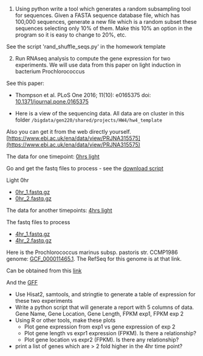 

1. Using python write a tool which generates a random subsampling tool
for sequences. Given a FASTA sequence database file, which has 100,000
sequences, generate a new file which is a random subset these
sequences selecting only 10% of them. Make this 10% an option in the
program so it is easy to change to 20%, etc.

See the script 'rand_shuffle_seqs.py' in the homework template
 
2. Run RNAseq analysis to compute the gene expression for two experiments.
We will use data from this paper on light induction in bacterium Prochlorococcus

See this paper:

* Thompson et al. PLoS One 2016; 11(10): e0165375 doi: [10.1371/journal.pone.0165375](http://dx.doi.org/10.1371/journal.pone.0165375)

* Here is a view of the sequencing data. All data are on cluster in this folder
`/bigdata/gen220/shared/projects/HW4/hw4_template`

Also you can get it from the web directly yourself.
[https://www.ebi.ac.uk/ena/data/view/PRJNA315575](https://www.ebi.ac.uk/ena/data/view/PRJNA315575)

The data for one timepoint: [0hrs light](https://www.ebi.ac.uk/ena/data/view/SRR3234519&display=html)

Go and get the fastq files to process - see the [download script](https://github.com/biodataprog/hw4_hyphaltip_template/blob/master/download_bacteria_light_fastq.sh)

Light 0hr

* [0hr_1.fastq.gz](ftp://ftp.sra.ebi.ac.uk/vol1/fastq/SRR323/009/SRR3234519/SRR3234519_1.fastq.gz)
* [0hr_2.fastq.gz](ftp://ftp.sra.ebi.ac.uk/vol1/fastq/SRR323/009/SRR3234519/SRR3234519_2.fastq.gz)

The data for another timepoints: [4hrs light](https://www.ebi.ac.uk/ena/data/view/SRR3234522&display=html)

The fastq files to process

* [4hr_1.fastq.gz](ftp://ftp.sra.ebi.ac.uk/vol1/fastq/SRR323/002/SRR3234522/SRR3234522_1.fastq.gz)
* [4hr_2.fastq.gz](ftp://ftp.sra.ebi.ac.uk/vol1/fastq/SRR323/002/SRR3234522/SRR3234522_2.fastq.gz)

Here is the Prochlorococcus marinus subsp. pastoris str. CCMP1986 genome: [GCF_000011465.1](https://www.ncbi.nlm.nih.gov/assembly/GCF_000011465.1). The RefSeq for this genome is at that link.

Can be obtained from this [link](ftp://ftp.ncbi.nlm.nih.gov/genomes/all/GCF/000/011/465/GCF_000011465.1_ASM1146v1/GCF_000011465.1_ASM1146v1_genomic.fna.gz)

And the [GFF](ftp://ftp.ncbi.nlm.nih.gov/genomes/all/GCF/000/011/465/GCF_000011465.1_ASM1146v1/GCF_000011465.1_ASM1146v1_genomic.gff.gz)

* Use Hisat2, samtools, and stringtie to generate a table of expression for these two experiments
* Write a python script that will generate a report with 5 columns of data.
Gene Name, Gene Location, Gene Length, FPKM exp1, FPKM exp 2
* Using R or other tools, make these plots
    * Plot gene expression from exp1 vs gene expression of exp 2
    * Plot gene length vs expr1 expression (FPKM). Is there a relationship?
    * Plot gene location vs expr2 (FPKM). Is there any relationship?
* print a list of genes which are > 2 fold higher in the 4hr time point?



